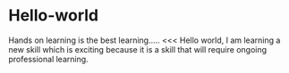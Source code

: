 # Hello-world
Hands on learning is the best learning.....
<<< Hello world, I am learning a new skill which is exciting because it is a skill that will require ongoing professional learning.
